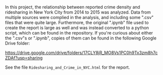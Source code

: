 In this project, the relationship between reported crime density and ridesharing in New York City from 2014 to 2015 was analyzed. Data from multiple sources were complied in the analysis, and including some ".csv" files that were quite large. Furthermore, the original ".ipynb" file used to create the report is large as well and was instead converted to a python script, which can be found in the repository. If you're curious about either the ".csv"s or ".ipynb", copies of them can be found in the following Google Drive folder:

https://drive.google.com/drive/folders/17CLY8jR_MO8Vs1PC0h9Tx3zm8h7cZDAf?usp=sharing

See the file `Ridesharing_and_Crime_in_NYC.html` for the report.

